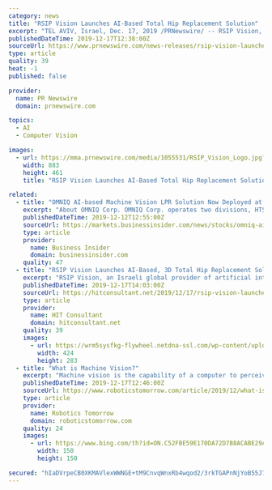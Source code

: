 ```yaml
---
category: news
title: "RSIP Vision Launches AI-Based Total Hip Replacement Solution"
excerpt: "TEL AVIV, Israel, Dec. 17, 2019 /PRNewswire/ -- RSIP Vision, a global leader in artificial intelligence (AI), computer vision, and image processing technology, announced today a new AI-based total hip replacement solution that provides a precise, automated 3D structure of the patients' hip for physicians to better plan surgery. The new ..."
publishedDateTime: 2019-12-17T12:38:00Z
sourceUrl: https://www.prnewswire.com/news-releases/rsip-vision-launches-ai-based-total-hip-replacement-solution-300975757.html
type: article
quality: 39
heat: -1
published: false

provider:
  name: PR Newswire
  domain: prnewswire.com

topics:
  - AI
  - Computer Vision

images:
  - url: https://mma.prnewswire.com/media/1055531/RSIP_Vision_Logo.jpg?p=facebook
    width: 883
    height: 461
    title: "RSIP Vision Launches AI-Based Total Hip Replacement Solution"

related:
  - title: "OMNIQ AI-based Machine Vision LPR Solution Now Deployed at 30 U.S. Airports"
    excerpt: "About OMNIQ Corp. OMNIQ Corp. operates two divisions, HTS Image Processing and Quest Solution. HTS Image Processing is a leading provider of computer vision image processing-based solutions using patented and proprietary AI technology to provide real-time surveillance and monitoring for homeland security, traffic & parking management ..."
    publishedDateTime: 2019-12-12T12:55:00Z
    sourceUrl: https://markets.businessinsider.com/news/stocks/omniq-ai-based-machine-vision-lpr-solution-now-deployed-at-30-u-s-airports-1028758991
    type: article
    provider:
      name: Business Insider
      domain: businessinsider.com
    quality: 47
  - title: "RSIP Vision Launches AI-Based, 3D Total Hip Replacement Solution"
    excerpt: "RSIP Vision, an Israeli global provider of artificial intelligence (AI), computer vision, and image processing technology, announced today a new AI-based total hip replacement solution that ..."
    publishedDateTime: 2019-12-17T14:03:00Z
    sourceUrl: https://hitconsultant.net/2019/12/17/rsip-vision-launches-ai-based-3d-total-hip-replacement-solution/
    type: article
    provider:
      name: HIT Consultant
      domain: hitconsultant.net
    quality: 39
    images:
      - url: https://wrm5sysfkg-flywheel.netdna-ssl.com/wp-content/uploads/2019/12/X-ray-image-showing-femur-fracture.jpg
        width: 424
        height: 283
  - title: "What is Machine Vision?"
    excerpt: "Machine vision is the capability of a computer to perceive the environment. One or more video cameras are used with analog-to-digital conversion and digital signal processing. The image data is sent to a computer or robot controller. Human eyes are responsive to electromagnetic wavelengths from 390 to 770 nanometers, while video cameras can ..."
    publishedDateTime: 2019-12-17T12:46:00Z
    sourceUrl: https://www.roboticstomorrow.com/article/2019/12/what-is-machine-vision/14548/
    type: article
    provider:
      name: Robotics Tomorrow
      domain: roboticstomorrow.com
    quality: 24
    images:
      - url: https://www.bing.com/th?id=ON.C52FBE59E170DA72D7B8ACABE29ACAD8
        width: 150
        height: 150

secured: "hIaDVrpeCB0XKMAVlexWWNGE+tM9CnvqWnxRb4wqod2/3rkTGAPnNjYoB55J7t+B6AziETZlbuVo3UsKP0TY5yzLJe0cKen6EFh1QmTDo208zfsdrKpW+Kodeun+UlQgLNmz6ZvGRI0SfsnJbbUZRXsUFU5npBe0QRj5H3NEuKCbm1dlaxhLJCMQyonzwnpGIPUezqDsEHh8F9GrB/juEl7Go0Uw2LUdlcjnDkE2z/R6GOoZKgqEegnfZJ1bOGZZgFBM2FKhs90OQ7Sb4c+VDw==;KPQjHhozeZTMr6hQ66B5Hw=="
---
```


